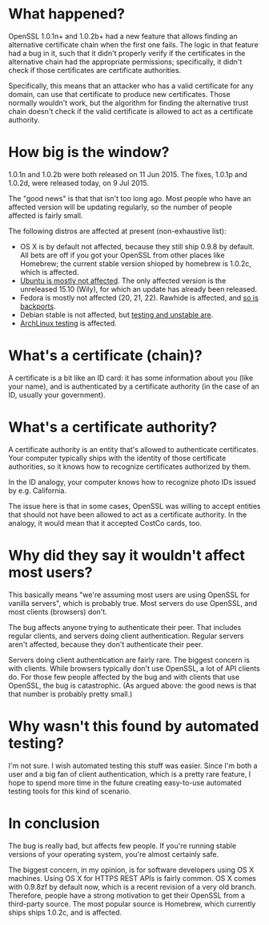 <!--
.. title: Today's OpenSSL bug (for techies without infosec chops)
.. slug: todays-openssl-bug-for-techies-without-infosec-chops
.. date: 2015-07-09 08:26:58 UTC-07:00
.. tags: security
.. category:
.. link:
.. description:
.. type: text
-->

# What happened?

OpenSSL 1.0.1n+ and 1.0.2b+ had a new feature that allows finding an
alternative certificate chain when the first one fails. The logic in
that feature had a bug in it, such that it didn't properly verify if
the certificates in the alternative chain had the appropriate
permissions; specifically, it didn't check if those certificates are
certificate authorities.

Specifically, this means that an attacker who has a valid certificate
for any domain, can use that certificate to produce new
certificates. Those normally wouldn't work, but the algorithm for
finding the alternative trust chain doesn't check if the valid
certificate is allowed to act as a certificate authority.

# How big is the window?

1.0.1n and 1.0.2b were both released on 11 Jun 2015. The fixes, 1.0.1p
and 1.0.2d, were released today, on 9 Jul 2015.

The "good news" is that that isn't too long ago. Most people who have
an affected version will be updating regularly, so the number of
people affected is fairly small.

The following distros are affected at present (non-exhaustive list):

* OS X is by default not affected, because they still ship 0.9.8 by
  default. All bets are off if you got your OpenSSL from other places
  like Homebrew; the current stable version shioped by homebrew is
  1.0.2c, which is affected.
* [Ubuntu is mostly not affected][ubuntu]. The only affected version
  is the unreleased 15.10 (Wily), for which an update has already been
  released.
* Fedora is mostly not affected (20, 21, 22). Rawhide is affected, and
  [so is backports][fedora-bp].
* Debian stable is not affected, but [testing and unstable are][debian].
* [ArchLinux testing][arch] is affected.

[ubuntu]: http://people.canonical.com/~ubuntu-security/cve/2015/CVE-2015-1793.html
[arch]: https://www.archlinux.org/packages/?sort=-last_update
[debian]: https://security-tracker.debian.org/tracker/CVE-2015-1793s=openssl
[fedora-bp]: https://bugzilla.redhat.com/show_bug.cgi?id=1238619

# What's a certificate (chain)?

A certificate is a bit like an ID card: it has some information about
you (like your name), and is authenticated by a certificate authority
(in the case of an ID, usually your government).

# What's a certificate authority?

A certificate authority is an entity that's allowed to authenticate
certificates. Your computer typically ships with the identity of those
certificate authorities, so it knows how to recognize certificates
authorized by them.

In the ID analogy, your computer knows how to recognize photo IDs
issued by e.g. California.

The issue here is that in some cases, OpenSSL was willing to accept
entities that should not have been allowed to act as a certificate
authority. In the analogy, it would mean that it accepted CostCo
cards, too.

# Why did they say it wouldn't affect most users?

This basically means "we're assuming most users are using OpenSSL for
vanilla servers", which is probably true. Most servers do use OpenSSL,
and most clients (browsers) don't.

The bug affects anyone trying to authenticate their peer. That
includes regular clients, and servers doing client
authentication. Regular servers aren't affected, because they don't
authenticate their peer.

Servers doing client authentication are fairly rare. The biggest
concern is with clients. While browsers typically don't use OpenSSL, a
lot of API clients do. For those few people affected by the bug and
with clients that use OpenSSL, the bug is catastrophic. (As argued
above: the good news is that that number is probably pretty small.)

# Why wasn't this found by automated testing?

I'm not sure. I wish automated testing this stuff was easier. Since
I'm both a user and a big fan of client authentication, which is a
pretty rare feature, I hope to spend more time in the future creating
easy-to-use automated testing tools for this kind of scenario.

# In conclusion

The bug is really bad, but affects few people. If you're running
stable versions of your operating system, you're almost certainly
safe.

The biggest concern, in my opinion, is for software developers using
OS X machines. Using OS X for HTTPS REST APIs is fairly common. OS X
comes with 0.9.8zf by default now, which is a recent revision of a
very old branch. Therefore, people have a strong motivation to get
their OpenSSL from a third-party source. The most popular source is
Homebrew, which currently ships ships 1.0.2c, and is affected.
